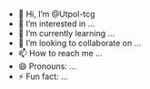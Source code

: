 - 👋 Hi, I’m @Utpol-tcg
- 👀 I’m interested in ...
- 🌱 I’m currently learning ...
- 💞️ I’m looking to collaborate on ...
- 📫 How to reach me ...
- 😄 Pronouns: ...
- ⚡ Fun fact: ...

<!---
Utpol-tcg/Utpol-tcg is a ✨ special ✨ repository because its `README.md` (this file) appears on your GitHub profile.
You can click the Preview link to take a look at your changes.
--->

